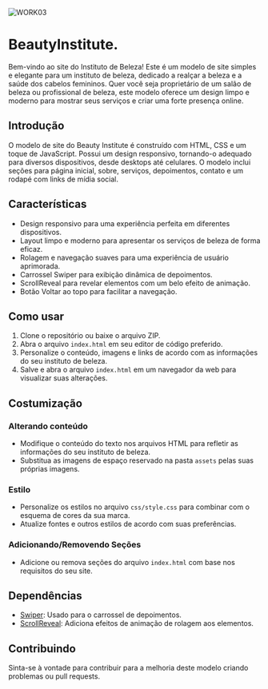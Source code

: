 ![WORK03](https://github.com/Livancli/Beautysalon/assets/66133816/fbcc32f6-0fad-4a5b-ac05-65cbdeeb8f80)

# BeautyInstitute.
Bem-vindo ao site do Instituto de Beleza! Este é um modelo de site simples e elegante para um instituto de beleza, dedicado a realçar a beleza e a saúde dos cabelos femininos. Quer você seja proprietário de um salão de beleza ou profissional de beleza, este modelo oferece um design limpo e moderno para mostrar seus serviços e criar uma forte presença online.

## Introdução

O modelo de site do Beauty Institute é construído com HTML, CSS e um toque de JavaScript. Possui um design responsivo, tornando-o adequado para diversos dispositivos, desde desktops até celulares. O modelo inclui seções para página inicial, sobre, serviços, depoimentos, contato e um rodapé com links de mídia social.

## Características

- Design responsivo para uma experiência perfeita em diferentes dispositivos.
- Layout limpo e moderno para apresentar os serviços de beleza de forma eficaz.
- Rolagem e navegação suaves para uma experiência de usuário aprimorada.
- Carrossel Swiper para exibição dinâmica de depoimentos.
- ScrollReveal para revelar elementos com um belo efeito de animação.
- Botão Voltar ao topo para facilitar a navegação.

## Como usar

1. Clone o repositório ou baixe o arquivo ZIP.
2. Abra o arquivo `index.html` em seu editor de código preferido.
3. Personalize o conteúdo, imagens e links de acordo com as informações do seu instituto de beleza.
4. Salve e abra o arquivo `index.html` em um navegador da web para visualizar suas alterações.

## Costumização

### Alterando conteúdo
- Modifique o conteúdo do texto nos arquivos HTML para refletir as informações do seu instituto de beleza.
- Substitua as imagens de espaço reservado na pasta `assets` pelas suas próprias imagens.

### Estilo
- Personalize os estilos no arquivo `css/style.css` para combinar com o esquema de cores da sua marca.
- Atualize fontes e outros estilos de acordo com suas preferências.

### Adicionando/Removendo Seções
- Adicione ou remova seções do arquivo `index.html` com base nos requisitos do seu site.

## Dependências

- [Swiper](https://swiperjs.com/): Usado para o carrossel de depoimentos.
- [ScrollReveal](https://scrollrevealjs.org/): Adiciona efeitos de animação de rolagem aos elementos.

## Contribuindo

Sinta-se à vontade para contribuir para a melhoria deste modelo criando problemas ou pull requests.
